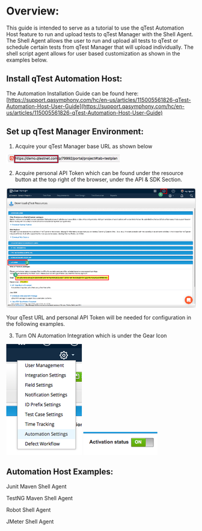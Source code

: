 # Overview:

This guide is intended to serve as a tutorial to use the qTest Automation Host feature to run and upload tests to qTest Manager with the Shell Agent. The Shell Agent allows the user to run and upload all tests to qTest or schedule certain tests from qTest Manager that will upload individually. The shell script agent allows for user based customization as shown in the examples below.

## Install qTest Automation Host:


The Automation Installation Guide can be found here: [https://support.qasymphony.com/hc/en-us/articles/115005561826-qTest-Automation-Host-User-Guide](https://support.qasymphony.com/hc/en-us/articles/115005561826-qTest-Automation-Host-User-Guide)

## Set up qTest Manager Environment:

1.    Acquire your qTest Manager base URL as shown below

  ![](images/baseurl.png)

2.    Acquire personal API Token which can be found under the resource button at the top right of the browser, under the API &amp; SDK Section.

 ![](images/apitoken.png)

Your qTest URL and personal API Token will be needed for configuration in the following examples.

3.    Turn ON Automation Integration which is under the Gear Icon

![](images/autohostsettings.png)
![](images/statuson.png)

## Automation Host Examples:

Junit Maven Shell Agent

TestNG Maven Shell Agent

Robot Shell Agent

JMeter Shell Agent

